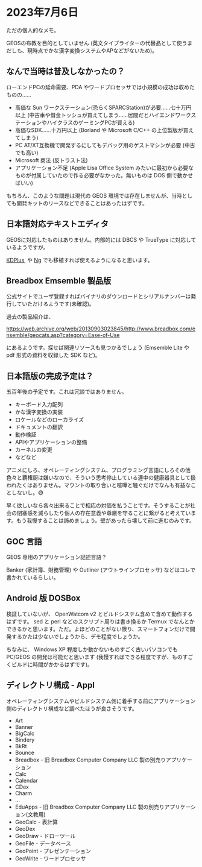 # 2023年7月6日

ただの個人的なメモ。

GEOSの布教を目的としていません (英文タイプライターの代替品として使うまだしも、現時点でかな漢字変換システムやAPなどがないため)。

## なんで当時は普及しなかったの？

ローエンドPCの延命需要、PDA やワードプロセッサでは小規模の成功は収めたものの……

* 高価な Sun ワークステーション(恐らくSPARCStation)が必要……七十万円以上 (中古車や借金トッシュが買えてしまう……居間だとハイエンドワークステーションやハイクラスのゲーミングPCが買える)
* 高価なSDK……十万円以上 (Borland や Microsoft C/C++ の上位製版が買えてしまう)
* PC AT/XT互換機で開発するにしてもデバッグ用のゲストマシンが必要 (中古でも高い)
* Microsoft 商法 (反トラスト法)
* アプリケーション不足 (Apple Lisa Office System みたいに最初から必要なものが付属していたので作る必要がなかった。無いものは DOS 側で動かせばいい)

もちろん、このような問題は現代の GEOS 環境では存在しませんが、当時としても開発キットのリースなどできることはあったはずです。

## 日本語対応テキストエディタ

GEOSに対応したものはありません。内部的には DBCS や TrueType に対応しているようですが。

[KDPlus](https://web.archive.org/web/20100105041642/http://www.jw-stumpel.nl/kdplus.html), や [Ng](http://tt.sakura.ne.jp/~amura/ng/) でも移植すれば使えるようになると思います。

## Breadbox Emsemble 製品版

公式サイトでユーザ登録すればバイナリのダウンロードとシリアルナンバーは発行していただけるようです(未確認)。

過去の製品紹介は、

https://web.archive.org/web/20130903023845/http://www.breadbox.com/ensemble/geocats.asp?category=Ease-of-Use

にあるようです。探せば関連リソースも見つかるでしょう (Emsemble Lite や pdf 形式の資料を収録した SDK など)。


## 日本語版の完成予定は？

五百年後の予定です。これは冗談ではありません。

* キーボード入力配列
* かな漢字変換の実装
* ロケールなどのローカライズ
* ドキュメントの翻訳
* 動作検証
* APIやアプリケーションの整備
* カーネルの変更
* などなど

アニメにしろ、オペレーティングシステム、プログラミング言語にしろその他色々と覇権厨は嫌いなので、そういう思考停止している連中の健康器具として扱われたくはありません。マウントの取り合いと喧嘩と騒ぐだけでなんも有益なことしないし。😅

早く欲しいなら各々出来ることで相応の対価を払うことです。そうすることが社会の閉塞感を減らしたり個人の存在意義や尊厳を守ることに繋がると考えています。もう我慢することは諦めましょう。壁があったら壊して前に進むのみです。

## GOC 言語

GEOS 専用のアプリケーション記述言語？

Banker (家計簿、財務管理) や Outliner (アウトラインプロセッサ) などはコレで書かれているらしい。

## Android 版 DOSBox

検証していないが、 OpenWatcom v2 とビルドシステム含めて含めて動作するはずです。 sed と perl などのスクリプト周りは書き換るか Termux でなんとかできるかと思います。ただ。よほどのことがない限り、スマートフォンだけで開発するかたは少ないでしょうから、デモ程度でしょうか。

ちなみに、 Windows XP 程度しか動かないものすごく古いパソコンでも PC/GEOS の開発は可能だと思います (我慢すればできる程度ですが、ものすごくビルドに時間がかかるはずです)。
 
## ディレクトリ構成 - Appl

オペレーティングシステムやビルドシステム側に着手する前にアプリケーション側のディレクトリ構成など調べたほうが良さそうです。

* Art
* Banner
* BigCalc
* Bindery
* BkRt
* Bounce
* Breadbox - 旧 Breadbox Computer Company LLC 製の別売りアプリケーション
* Calc
* Calendar
* CDex
* Charm
* ...
* EduApps - 旧 Breadbox Computer Company LLC 製の別売りアプリケーション(文教用)
* GeoCalc - 表計算
* GeoDex
* GeoDraw - ドローツール
* GeoFile - データベース
* GeoPoint - プレゼンテーション
* GeoWrite - ワードプロセッサ
